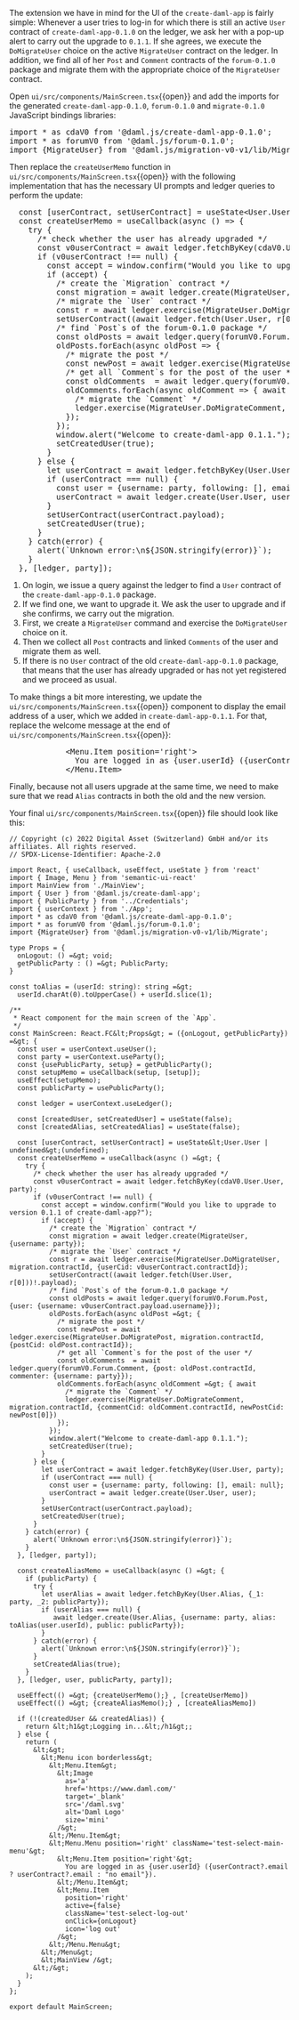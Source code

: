 The extension we have in mind for the UI of the `create-daml-app` is fairly simple: Whenever a user
tries to log-in for which there is still an active `User` contract of `create-daml-app-0.1.0` on the
ledger, we ask her with a pop-up alert to carry out the upgrade to `0.1.1`. If she agrees, we
execute the `DoMigrateUser` choice on the active `MigrateUser` contract on the ledger. In addition,
we find all of her `Post` and `Comment` contracts of the `forum-0.1.0` package and migrate them with
the appropriate choice of the `MigrateUser` contract.

Open `ui/src/components/MainScreen.tsx`{{open}} and add the imports for the generated
`create-daml-app-0.1.0`, `forum-0.1.0` and `migrate-0.1.0` JavaScript bindings libraries:

<pre class="file" data-target="clipboard">
import * as cdaV0 from '@daml.js/create-daml-app-0.1.0';
import * as forumV0 from '@daml.js/forum-0.1.0';
import {MigrateUser} from '@daml.js/migration-v0-v1/lib/Migrate';
</pre>

Then replace the `createUserMemo` function in `ui/src/components/MainScreen.tsx`{{open}} with the following
implementation that has the necessary UI prompts and ledger queries to perform the update:

<pre class="file" data-target="clipboard">
  const [userContract, setUserContract] = useState&lt;User.User | undefined&gt;(undefined);
  const createUserMemo = useCallback(async () =&gt; {
    try {
      /* check whether the user has already upgraded */
      const v0userContract = await ledger.fetchByKey(cdaV0.User.User, party);
      if (v0userContract !== null) {
        const accept = window.confirm("Would you like to upgrade to version 0.1.1 of create-daml-app?");
        if (accept) {
          /* create the `Migration` contract */
          const migration = await ledger.create(MigrateUser, {username: party});
          /* migrate the `User` contract */
          const r = await ledger.exercise(MigrateUser.DoMigrateUser, migration.contractId, {userCid: v0userContract.contractId});
          setUserContract((await ledger.fetch(User.User, r[0]))!.payload);
          /* find `Post`s of the forum-0.1.0 package */
          const oldPosts = await ledger.query(forumV0.Forum.Post, {user: {username: v0userContract.payload.username}});
          oldPosts.forEach(async oldPost =&gt; {
            /* migrate the post */
            const newPost = await ledger.exercise(MigrateUser.DoMigratePost, migration.contractId, {postCid: oldPost.contractId});
            /* get all `Comment`s for the post of the user */
            const oldComments  = await ledger.query(forumV0.Forum.Comment, {post: oldPost.contractId, commenter: {username: party}});
            oldComments.forEach(async oldComment =&gt; { await
              /* migrate the `Comment` */
              ledger.exercise(MigrateUser.DoMigrateComment, migration.contractId, {commentCid: oldComment.contractId, newPostCid: newPost[0]})
            });
          });
          window.alert("Welcome to create-daml-app 0.1.1.");
          setCreatedUser(true);
        }
      } else {
        let userContract = await ledger.fetchByKey(User.User, party);
        if (userContract === null) {
          const user = {username: party, following: [], email: null};
          userContract = await ledger.create(User.User, user);
        }
        setUserContract(userContract.payload);
        setCreatedUser(true);
      }
    } catch(error) {
      alert(`Unknown error:\n${JSON.stringify(error)}`);
    }
  }, [ledger, party]);
</pre>

1. On login, we issue a query against the ledger to find a `User` contract of the
   `create-daml-app-0.1.0` package.
1. If we find one, we want to upgrade it. We ask the user to upgrade and if she confirms, we carry
   out the migration.
1. First, we create a `MigrateUser` command and exercise the `DoMigrateUser` choice on it.
1. Then we collect all `Post` contracts and linked `Comments` of the user and migrate them as well.
1. If there is no `User` contract of the old `create-daml-app-0.1.0` package, that means that the
   user has already upgraded or has not yet registered and we proceed as usual.

To make things a bit more interesting, we update the
`ui/src/components/MainScreen.tsx`{{open}} component to display the
email address of a user, which we added in
`create-daml-app-0.1.1`. For that, replace the welcome message at the
end of `ui/src/components/MainScreen.tsx`{{open}}:

<pre class="file" data-target="clipboard">
            &lt;Menu.Item position='right'&gt;
              You are logged in as {user.userId} ({userContract?.email ? userContract?.email : "no email"}).
            &lt;/Menu.Item&gt;
</pre>


Finally, because not all users upgrade at the same time, we need to
make sure that we read `Alias` contracts in both the old and the new
version.

Your final `ui/src/components/MainScreen.tsx`{{open}} file should look like this:

```
// Copyright (c) 2022 Digital Asset (Switzerland) GmbH and/or its affiliates. All rights reserved.
// SPDX-License-Identifier: Apache-2.0

import React, { useCallback, useEffect, useState } from 'react'
import { Image, Menu } from 'semantic-ui-react'
import MainView from './MainView';
import { User } from '@daml.js/create-daml-app';
import { PublicParty } from '../Credentials';
import { userContext } from './App';
import * as cdaV0 from '@daml.js/create-daml-app-0.1.0';
import * as forumV0 from '@daml.js/forum-0.1.0';
import {MigrateUser} from '@daml.js/migration-v0-v1/lib/Migrate';

type Props = {
  onLogout: () =&gt; void;
  getPublicParty : () =&gt; PublicParty;
}

const toAlias = (userId: string): string =&gt;
  userId.charAt(0).toUpperCase() + userId.slice(1);

/**
 * React component for the main screen of the `App`.
 */
const MainScreen: React.FC&lt;Props&gt; = ({onLogout, getPublicParty}) =&gt; {
  const user = userContext.useUser();
  const party = userContext.useParty();
  const {usePublicParty, setup} = getPublicParty();
  const setupMemo = useCallback(setup, [setup]);
  useEffect(setupMemo);
  const publicParty = usePublicParty();

  const ledger = userContext.useLedger();

  const [createdUser, setCreatedUser] = useState(false);
  const [createdAlias, setCreatedAlias] = useState(false);

  const [userContract, setUserContract] = useState&lt;User.User | undefined&gt;(undefined);
  const createUserMemo = useCallback(async () =&gt; {
    try {
      /* check whether the user has already upgraded */
      const v0userContract = await ledger.fetchByKey(cdaV0.User.User, party);
      if (v0userContract !== null) {
        const accept = window.confirm("Would you like to upgrade to version 0.1.1 of create-daml-app?");
        if (accept) {
          /* create the `Migration` contract */
          const migration = await ledger.create(MigrateUser, {username: party});
          /* migrate the `User` contract */
          const r = await ledger.exercise(MigrateUser.DoMigrateUser, migration.contractId, {userCid: v0userContract.contractId});
          setUserContract((await ledger.fetch(User.User, r[0]))!.payload);
          /* find `Post`s of the forum-0.1.0 package */
          const oldPosts = await ledger.query(forumV0.Forum.Post, {user: {username: v0userContract.payload.username}});
          oldPosts.forEach(async oldPost =&gt; {
            /* migrate the post */
            const newPost = await ledger.exercise(MigrateUser.DoMigratePost, migration.contractId, {postCid: oldPost.contractId});
            /* get all `Comment`s for the post of the user */
            const oldComments  = await ledger.query(forumV0.Forum.Comment, {post: oldPost.contractId, commenter: {username: party}});
            oldComments.forEach(async oldComment =&gt; { await
              /* migrate the `Comment` */
              ledger.exercise(MigrateUser.DoMigrateComment, migration.contractId, {commentCid: oldComment.contractId, newPostCid: newPost[0]})
            });
          });
          window.alert("Welcome to create-daml-app 0.1.1.");
          setCreatedUser(true);
        }
      } else {
        let userContract = await ledger.fetchByKey(User.User, party);
        if (userContract === null) {
          const user = {username: party, following: [], email: null};
          userContract = await ledger.create(User.User, user);
        }
        setUserContract(userContract.payload);
        setCreatedUser(true);
      }
    } catch(error) {
      alert(`Unknown error:\n${JSON.stringify(error)}`);
    }
  }, [ledger, party]);

  const createAliasMemo = useCallback(async () =&gt; {
    if (publicParty) {
      try {
        let userAlias = await ledger.fetchByKey(User.Alias, {_1: party, _2: publicParty});
        if (userAlias === null) {
           await ledger.create(User.Alias, {username: party, alias: toAlias(user.userId), public: publicParty});
        }
      } catch(error) {
        alert(`Unknown error:\n${JSON.stringify(error)}`);
      }
      setCreatedAlias(true);
    }
  }, [ledger, user, publicParty, party]);

  useEffect(() =&gt; {createUserMemo();} , [createUserMemo])
  useEffect(() =&gt; {createAliasMemo();} , [createAliasMemo])

  if (!(createdUser && createdAlias)) {
    return &lt;h1&gt;Logging in...&lt;/h1&gt;;
  } else {
    return (
      &lt;&gt;
        &lt;Menu icon borderless&gt;
          &lt;Menu.Item&gt;
            &lt;Image
              as='a'
              href='https://www.daml.com/'
              target='_blank'
              src='/daml.svg'
              alt='Daml Logo'
              size='mini'
            /&gt;
          &lt;/Menu.Item&gt;
          &lt;Menu.Menu position='right' className='test-select-main-menu'&gt;
            &lt;Menu.Item position='right'&gt;
              You are logged in as {user.userId} ({userContract?.email ? userContract?.email : "no email"}).
            &lt;/Menu.Item&gt;
            &lt;Menu.Item
              position='right'
              active={false}
              className='test-select-log-out'
              onClick={onLogout}
              icon='log out'
            /&gt;
          &lt;/Menu.Menu&gt;
        &lt;/Menu&gt;
        &lt;MainView /&gt;
      &lt;/&gt;
    );
  }
};

export default MainScreen;
```
